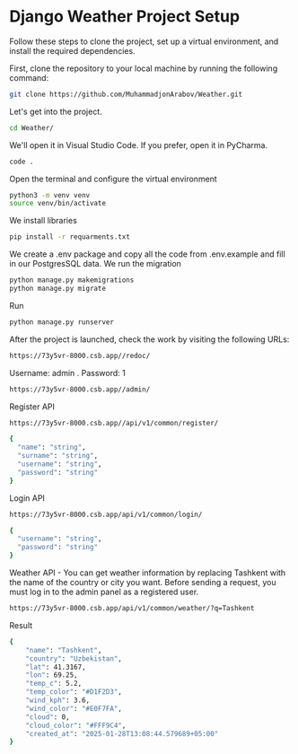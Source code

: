 # Django Weather Project Setup

Follow these steps to clone the project, set up a virtual environment, and install the required dependencies.


First, clone the repository to your local machine by running the following command:

```bash
git clone https://github.com/MuhammadjonArabov/Weather.git
```
Let's get into the project.
```bash
cd Weather/
```
We'll open it in Visual Studio Code. If you prefer, open it in PyCharma.
```bash
code .
```
Open the terminal and configure the virtual environment
```bash
python3 -m venv venv
source venv/bin/activate
```
We install libraries
```bash
pip install -r requarments.txt
```
We create a .env package and copy all the code from .env.example and fill in our PostgresSQL data.
We run the migration
```bash
python manage.py makemigrations
python manage.py migrate
```
Run
```bash
python manage.py runserver
```
After the project is launched, check the work by visiting the following URLs:
```bash
https://73y5vr-8000.csb.app//redoc/
```

Username: admin  .    Password: 1
```bash
https://73y5vr-8000.csb.app//admin/
```
Register API
```bash
https://73y5vr-8000.csb.app//api/v1/common/register/
```
```bash
{
  "name": "string",
  "surname": "string",
  "username": "string",
  "password": "string"
}
```


Login API
```bash
https://73y5vr-8000.csb.app/api/v1/common/login/
```
```bash
{
  "username": "string",
  "password": "string"
}
```
Weather API - You can get weather information by replacing Tashkent with the name of the country or city you want.
Before sending a request, you must log in to the admin panel as a registered user.
```bash
https://73y5vr-8000.csb.app/api/v1/common/weather/?q=Tashkent
```
Result
```bash
{
    "name": "Tashkent",
    "country": "Uzbekistan",
    "lat": 41.3167,
    "lon": 69.25,
    "temp_c": 5.2,
    "temp_color": "#D1F2D3",
    "wind_kph": 3.6,
    "wind_color": "#E0F7FA",
    "cloud": 0,
    "cloud_color": "#FFF9C4",
    "created_at": "2025-01-28T13:08:44.579689+05:00"
}
```



